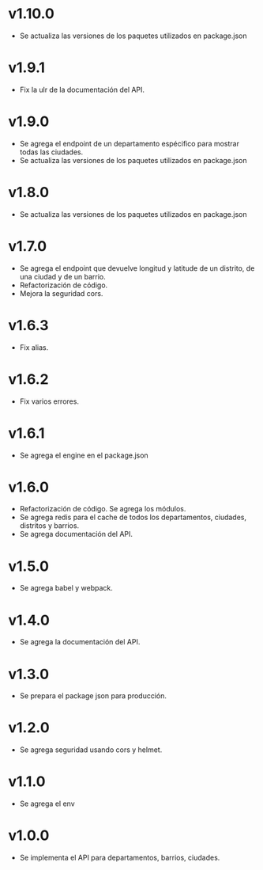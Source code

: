 # v1.10.0

- Se actualiza las versiones de los paquetes utilizados en package.json

# v1.9.1

- Fix la ulr de la documentación del API.

# v1.9.0

- Se agrega el endpoint de un departamento espécifico para mostrar todas las ciudades. 
- Se actualiza las versiones de los paquetes utilizados en package.json

# v1.8.0

- Se actualiza las versiones de los paquetes utilizados en package.json

# v1.7.0

- Se agrega el endpoint que devuelve longitud y latitude de un distrito, de una ciudad y de un barrio.
- Refactorización de código.
- Mejora la seguridad cors.

# v1.6.3

- Fix alias.

# v1.6.2

- Fix varios errores.

# v1.6.1

- Se agrega el engine en el package.json

# v1.6.0

- Refactorización de código. Se agrega los módulos.
- Se agrega redis para el cache de todos los departamentos, ciudades, distritos y barrios.
- Se agrega documentación del API.

# v1.5.0

- Se agrega babel y webpack.

# v1.4.0

- Se agrega la documentación del API.

# v1.3.0

- Se prepara el package json para producción.

# v1.2.0

- Se agrega seguridad usando cors y helmet.

# v1.1.0

- Se agrega el env


# v1.0.0

- Se implementa el API para departamentos, barrios, ciudades.